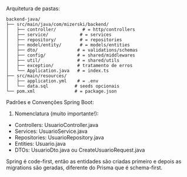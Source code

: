 

Arquitetura de pastas:

```
backend-java/
├── src/main/java/com/mizerski/backend/
│   ├── controller/          # = http/controllers
│   ├── service/            # = services  
│   ├── repository/         # = repositories
│   ├── model/entity/       # = models/entities
│   ├── dto/               # = validations/schemas
│   ├── config/            # = shared/middlewares
│   ├── util/              # = shared/utils
│   ├── exception/         # tratamento de erros
│   └── Application.java   # = index.ts
├── src/main/resources/
│   ├── application.yml    # = .env
│   └── data.sql          # seeds opcionais
└── pom.xml               # = package.json
```

Padrões e Convenções Spring Boot:
1. Nomenclatura (muito importante!):

- Controllers: UsuarioController.java
- Services: UsuarioService.java
- Repositories: UsuarioRepository.java
- Entities: Usuario.java
- DTOs: UsuarioDto.java ou CreateUsuarioRequest.java

Spring é code-first, então as entidades são criadas primeiro e depois as migrations são geradas, diferente do Prisma que é schema-first.